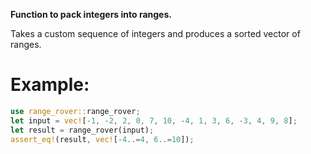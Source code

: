 **Function to pack integers into ranges.**

Takes a custom sequence of integers and produces a sorted vector of ranges.

# Example:
```rust
use range_rover::range_rover;
let input = vec![-1, -2, 2, 0, 7, 10, -4, 1, 3, 6, -3, 4, 9, 8];
let result = range_rover(input);
assert_eq!(result, vec![-4..=4, 6..=10]);
```

